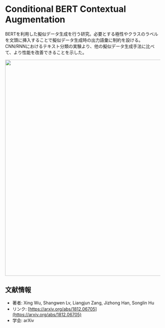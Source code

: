 # Conditional BERT Contextual Augmentation
BERTを利用した擬似データ生成を行う研究。必要とする極性やクラスのラベルを文頭に挿入することで擬似データ生成時の出力語彙に制約を設ける。CNN/RNNにおけるテキスト分類の実験より、他の擬似データ生成手法に比べて、より性能を改善できることを示した。


<p align="center">
<img src="https://user-images.githubusercontent.com/53220859/73809375-71908b00-4816-11ea-8ae6-675a929b2e9e.png" width=700>
</p>


## 文献情報
- 著者: Xing Wu, Shangwen Lv, Liangjun Zang, Jizhong Han, Songlin Hu
- リンク: [https://arxiv.org/abs/1812.06705](https://arxiv.org/abs/1812.06705)
- 学会: arXiv